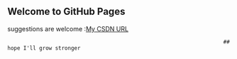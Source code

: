 ## Welcome to GitHub Pages

suggestions are welcome :[My CSDN URL](http://blog.csdn.net/lao4j) 

                                                                        ## hope I'll grow stronger
